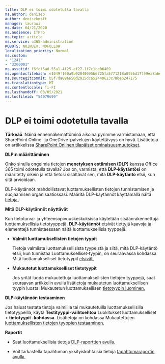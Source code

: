 ```yaml
---
title: DLP ei toimi odotetulla tavalla
ms.author: deniseb
author: denisebmsft
manager: laurawi
ms.date: 04/21/2020
ms.audience: ITPro
ms.topic: article
ms.service: o365-administration
ROBOTS: NOINDEX, NOFOLLOW
localization_priority: Normal
ms.custom:
- "1241"
- "3200001"
ms.assetid: f6fcf5ad-55a1-4f25-af27-1f7c1ce06409
ms.openlocfilehash: e1049f160a9b92040095b6725fa5771218a0956d17f99ea8a6e9cc279e7c73f6
ms.sourcegitcommit: b5f7da89a650d2915dc652449623c78be6247175
ms.translationtype: MT
ms.contentlocale: fi-FI
ms.lasthandoff: 08/05/2021
ms.locfileid: "54079699"
---
```

# <a name="dlp-not-working-as-expected"></a>DLP ei toimi odotetulla tavalla

**Tärkeää**: Näinä ennennäkemättöminä aikoina pyrimme varmistamaan, että SharePoint Online -ja OneDrive-palvelujen käytettävyys on hyvä. Lisätietoja on artikkelissa [SharePoint Onlinen tilapäiset ominaisuusmuutokset](https://aka.ms/ODSPAdjustments).

 **DLP:n määrittäminen**

Onko sinulla ongelmia tietojen **menetyksen estämisen (DLP)** kanssa Office 365 toimi odotetulla tavalla? Jos on, varmista, että **DLP-käytäntösi** on määritetty oikein ja että tietosi sisältävät sen, mitä **DLP-käytäntö** etsii, kun sitä arvioidaan.
  
DLP-käytännöt mahdollistavat luottamuksellisten tietojen tunnistamisen ja suojaamisen organisaatiossasi. Määritä DLP-käytännöt käyttämällä näitä [tietoja.](https://docs.microsoft.com/microsoft-365/compliance/create-a-dlp-policy-from-a-template)
  
 **Mitä DLP-käytännöt näyttävät**
  
Kun tietoturva- ja yhteensopivuuskeskuksissa käytetään sisäänrakennettuja luottamuksellisia tietotyyppejä, **DLP-käytännöt** etsivät tiettyjä kaavoja ja elementtejä tunnistaessaan näitä luottamuksellisia tyyppejä.
  
- **Valmiit luottamuksellisten tietojen tyypit**

    Tietoja valmiista luottamuksellisista tyypeistä ja siitä, mitä DLP-käytäntö etsii, kun tunnistaa Luottamukselliset-tyypin, on seuraavassa kohdassa: Mitä luottamukselliset tietotyypit [etsivät.](https://docs.microsoft.com/microsoft-365/compliance/sensitive-information-type-entity-definitions)

- **Mukautetut luottamukselliset tietotyypit**

    Jos yrität luoda mukautettuja luottamuksellisten tietojen tyyppejä, saat seuraavan artikkelin avulla lisätietoja mukautetun luottamuksellisen tyypin luosta: Mukautetun luottamuksellisen [tietotyypin luominen.](https://docs.microsoft.com/microsoft-365/compliance/create-a-custom-sensitive-information-type)

**DLP-käytännön testaaminen**

Jos haluat testata tietoja valmiilla tai mukautetuilla luottamuksellisilla tietotyypeillä, käytä **Testityyppi-vaihtoehtoa** Luokitukset luottamukselliset   >  **tietotyypit -kohdassa.** Lisätietoja on kohdassa Mukautettujen [luottamuksellisten tietojen tyyppien testaaminen.](https://docs.microsoft.com/microsoft-365/compliance/create-a-custom-sensitive-information-type#create-custom-sensitive-information-types-in-the-security--compliance-center)

 **Raportit**
  
- Saat luottamuksellisia tietoja [DLP-raporttien avulla.](https://docs.microsoft.com/microsoft-365/compliance/data-loss-prevention-policies#dlp-reports)

- Voit tarkastella tapahtuman yksityiskohtaisia tietoja [tapahtumaraportin avulla.](https://docs.microsoft.com/microsoft-365/compliance/data-loss-prevention-policies#incident-reports)
